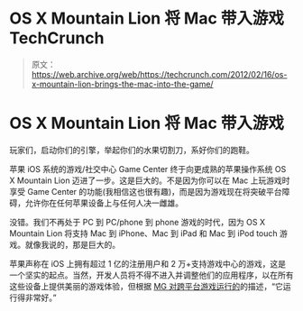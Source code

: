 # OS X Mountain Lion 将 Mac 带入游戏 TechCrunch

> 原文：<https://web.archive.org/web/https://techcrunch.com/2012/02/16/os-x-mountain-lion-brings-the-mac-into-the-game/>

# OS X Mountain Lion 将 Mac 带入游戏

玩家们，启动你们的引擎，举起你们的水果切割刀，系好你们的跑鞋。

苹果 iOS 系统的游戏/社交中心 Game Center 终于向更成熟的苹果操作系统 OS X Mountain Lion 迈进了一步。这是巨大的。不是因为你可以在 Mac 上玩游戏时享受 Game Center 的功能(我相信这也很有趣)，而是因为游戏现在将突破平台障碍，允许你在任何苹果设备上与任何人决一雌雄。

没错。我们不再处于 PC 到 PC/phone 到 phone 游戏的时代，因为 OS X Mountain Lion 将支持 Mac 到 iPhone、Mac 到 iPad 和 Mac 到 iPod touch 游戏。就像我说的，那是巨大的。

苹果声称在 iOS 上拥有超过 1 亿的注册用户和 2 万+支持游戏中心的游戏，这是一个坚实的起点。当然，开发人员将不得不进入并调整他们的应用程序，以在所有这些设备上提供美丽的游戏体验，但根据 [MG 对跨平台游戏运行的](https://web.archive.org/web/20230127141147/https://techcrunch.com/2012/02/16/os-x-mountain-lion/)的描述，“它运行得非常好。”